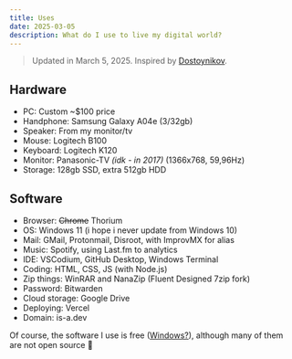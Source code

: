 ```yaml
---
title: Uses
date: 2025-03-05
description: What do I use to live my digital world?
---
```


> Updated in March 5, 2025. Inspired by [Dostoynikov](https://dostoynikov.com/uses/).

## Hardware

- PC: Custom ~$100 price
- Handphone: Samsung Galaxy A04e (3/32gb)
- Speaker: From my monitor/tv
- Mouse: Logitech B100
- Keyboard: Logitech K120
- Monitor: Panasonic-TV _(idk - in 2017)_ (1366x768, 59,96Hz)
- Storage: 128gb SSD, extra 512gb HDD

## Software

- Browser: ~~Chrome~~ Thorium
- OS: Windows 11 (i hope i never update from Windows 10)
- Mail: GMail, Protonmail, Disroot, with ImprovMX for alias
- Music: Spotify, using Last.fm to analytics
- IDE: VSCodium, GitHub Desktop, Windows Terminal
- Coding: HTML, CSS, JS (with Node.js)
- Zip things: WinRAR and NanaZip (Fluent Designed 7zip fork)
- Password: Bitwarden
- Cloud storage: Google Drive
- Deploying: Vercel
- Domain: is-a.dev

Of course, the software I use is free ([Windows?](/posts/proprietary-software/)), although many of them are not open source 😬